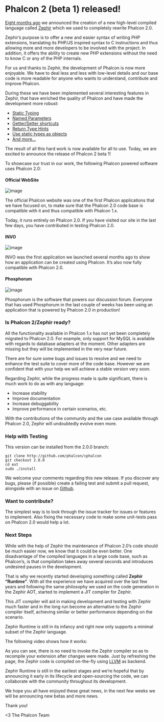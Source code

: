<!--
slug: phalcon-2-beta-1-released
date: Mon Apr 14 2014 09:07:00 GMT-0400 (EDT)
tags: phalcon, php, zephir
title: Phalcon 2 (beta 1) released!
id: 82684625141
link: http://blog.phalconphp.com/post/82684625141/phalcon-2-beta-1-released
raw: {"blog_name":"phalconphp","id":82684625141,"post_url":"http://blog.phalconphp.com/post/82684625141/phalcon-2-beta-1-released","slug":"phalcon-2-beta-1-released","type":"text","date":"2014-04-14 13:07:00 GMT","timestamp":1397480820,"state":"published","format":"html","reblog_key":"HWyEj1Ev","tags":["phalcon","php","zephir"],"short_url":"http://tmblr.co/Z6Pumv1D0Oq3r","highlighted":[],"note_count":7,"title":"Phalcon 2 (beta 1) released!","body":"<p><a href=\"http://blog.phalconphp.com/post/57161129440/phalcon-2-0-the-future\">Eight months ago</a> we announced the creation of a new high-level compiled language called <a href=\"http://www.zephir-lang.com\">Zephir</a> which we used to completely rewrite Phalcon 2.0.</p>\n<p>Zephir&rsquo;s purpose is to offer a new and easier syntax of writing PHP extensions, translating its PHP/JS inspired syntax to C instructions and thus allowing more and more developers to be involved with the project. In addition, it offers the ability to create new PHP extensions without the need to know C or any of the PHP internals.</p>\n<p>For us and thanks to Zephir, the development of Phalcon is now more enjoyable. We have to deal less and less with low-level details and our base code is more readable for anyone who wants to understand, contribute and improve Phalcon.</p>\n<p>During these we have been implemented several interesting features in Zephir, that have enriched the quality of Phalcon and have made the development more robust:</p>\n<ul><li><a href=\"http://zephir-lang.com/types.html#static-types\" target=\"_blank\">Static Typing</a></li>\n<li><a href=\"http://blog.zephir-lang.com/post/76596064349/whats-new-in-zephir-v\" target=\"_blank\">Named Parameters</a></li>\n<li><a href=\"http://zephir-lang.com/oop.html#getter-setter-shortcuts\" target=\"_blank\">Getter/Setter shortcuts</a></li>\n<li><a href=\"http://zephir-lang.com/oop.html#return-type-hints\" target=\"_blank\">Return Type Hints</a></li>\n<li><a href=\"http://zephir-lang.com/builtin-methods.html\" target=\"_blank\">Use static types as objects</a></li>\n<li><a href=\"http://zephir-lang.com/index.html\" target=\"_blank\">And more&hellip;</a></li>\n</ul><p>The result of all this hard work is now available for all to use. Today, we are excited to announce the release of Phalcon 2 beta 1!</p>\n<p>To showcase our trust in our work, the following Phalcon powered software uses Phalcon 2.0:</p>\n<h4>Official WebSite</h4>\n<div align=\"center\"><img alt=\"image\" src=\"https://31.media.tumblr.com/5f3ec53b2584c1e9b0ce33ff00795c62/tumblr_inline_n40uueHj9D1qb9pu5.jpg\"/></div>\n<p>The official Phalcon website was one of the first Phalcon applications that we have focused on, to make sure that the Phalcon 2.0 code base is compatible with it and thus compatible with Phalcon 1.x.</p>\n<p>Today, it runs entirely on Phalcon 2.0. If you have visited our site in the last few days, you have contributed in testing Phalcon 2.0.</p>\n<h4>INVO</h4>\n<div align=\"center\"><img alt=\"image\" src=\"https://31.media.tumblr.com/e76b9e841858cf61a7f9625e2db71d13/tumblr_inline_n40v0gPPfl1qb9pu5.jpg\"/></div>\n<p>INVO was the first application we launched several months ago to show how an application can be created using Phalcon. It&rsquo;s also now fully compatible with Phalcon 2.0.</p>\n<h4>Phosphorum</h4>\n<div align=\"center\"><img alt=\"image\" src=\"https://31.media.tumblr.com/4d07b4fb81784124fe99c1251e848f28/tumblr_inline_n40v0wihl61qb9pu5.jpg\"/></div>\n<p>Phosphorum is the software that powers our discussion forum. Everyone that has used Phosphorum in the last couple of weeks has been using an application that is powered by Phalcon 2.0 in production!</p>\n\n<h3>Is Phalcon 2/Zephir ready?</h3>\n<p>All the functionality available in Phalcon 1.x has not yet been completely migrated to Phalcon 2.0. For example, only support for MySQL is available with regards to database adapters at the moment. Other adapters are missing but they will be implemented in the very near future.</p>\n<p>There are for sure some bugs and issues to resolve and we need to enhance the test suite to cover more of the code base. However we are confident that with your help we will achieve a stable version very soon.</p>\n<p>Regarding Zephir, while the progress made is quite significant, there is much work to do as with any language:</p>\n<ul><li>Increase stability</li>\n<li>Improve documentation</li>\n<li>Increase debuggability</li>\n<li>Improve performance in certain scenarios, etc.</li>\n</ul><p>With the contributions of the community and the use case available through Phalcon 2.0, Zephir will undoubtedly evolve even more.</p>\n<h3>Help with Testing</h3>\n<p>This version can be installed from the 2.0.0 branch:</p>\n<pre><code>\ngit clone <a href=\"http://github.com/phalcon/cphalcon\">http://github.com/phalcon/cphalcon</a>\ngit checkout 2.0.0\ncd ext\nsudo ./install\n</code></pre>\n<p>We welcome your comments regarding this new release. If you discover any bugs, please (if possible) create a failing test and submit a pull request, alongside with an issue on <a href=\"http://github.com/phalcon/cphalcon\">Github</a>.</p>\n<h3>Want to contribute?</h3>\n<p>The simplest way is to look through the issue tracker for issues or features to implement. Also fixing the necessary code to make some unit-tests pass on Phalcon 2.0 would help a lot.</p>\n<h3>Next Steps</h3>\n<p>While with the help of Zephir the maintenance of Phalcon 2.0&rsquo;s code should be much easier now, we know that it could be even better. One disadvantage of the compiled languages in a large code base, such as Phalcon&rsquo;s, is that compilation takes away several seconds and introduces undesired pauses in the development.</p>\n<p>That is why we recently started developing something called <strong>Zephir &ldquo;Runtime&rdquo;</strong>. With all the experience we have acquired over the last few years and following the same philosophy we used on the code generation in the Zephir AOT, started to implement a JIT compiler for Zephir.</p>\n<p>This JIT compiler will aid in making development and testing with Zephir much faster and in the long run become an alternative to the Zephir compiler itself, achieving similar or better performance depending on the scenario.</p>\n<p>Zephir Runtime is still in its infancy and right now only supports a minimal subset of the Zephir language.</p>\n<p>The following video shows how it works:</p>\n<p><iframe frameborder=\"0\" height=\"313\" src=\"//player.vimeo.com/video/91588214\" width=\"500\"></iframe></p>\n<p>As you can see, there is no need to invoke the Zephir compiler so as to recompile your extension after changes were made. Just by refreshing the page, the Zephir code is compiled on-the-fly using <a href=\"http://llvm.org/\">LLVM</a> as backend.</p>\n\n<p>Zephir Runtime is still in the earliest stages and we’re hopeful that by announcing it early in its lifecycle and open-sourcing the code, we can collaborate with the community throughout its development.</p>\n<p>We hope you all have enjoyed these great news, in the next few weeks we will be announcing new betas and more news.</p>\n<p>Thank you!</p>\n<p>&lt;3 The Phalcon Team</p>","reblog":{"tree_html":"","comment":"<p><a href=\"http://blog.phalconphp.com/post/57161129440/phalcon-2-0-the-future\">Eight months ago</a> we announced the creation of a new high-level compiled language called <a href=\"http://www.zephir-lang.com\">Zephir</a>&nbsp;which we used to completely rewrite Phalcon 2.0.</p>\n<p>Zephir&rsquo;s purpose is to offer a new and easier syntax of writing PHP extensions, translating its PHP/JS inspired syntax to C instructions and thus allowing more and more developers to be involved with the project. In addition, it offers the ability to create new PHP extensions without the need to know C or any of the PHP internals.</p>\n<p>For us and thanks to Zephir, the development of Phalcon is now more enjoyable. We have to deal less and less with low-level details and our base code is more readable for anyone who wants to understand, contribute and improve Phalcon.</p>\n<p>During these we have been implemented several interesting features in Zephir, that have enriched the quality of Phalcon and have made the development more robust:</p>\n<ul><li><a href=\"http://zephir-lang.com/types.html#static-types\" target=\"_blank\">Static Typing</a></li>\n<li><a href=\"http://blog.zephir-lang.com/post/76596064349/whats-new-in-zephir-v\" target=\"_blank\">Named Parameters</a></li>\n<li><a href=\"http://zephir-lang.com/oop.html#getter-setter-shortcuts\" target=\"_blank\">Getter/Setter shortcuts</a></li>\n<li><a href=\"http://zephir-lang.com/oop.html#return-type-hints\" target=\"_blank\">Return Type Hints</a></li>\n<li><a href=\"http://zephir-lang.com/builtin-methods.html\" target=\"_blank\">Use static types as objects</a></li>\n<li><a href=\"http://zephir-lang.com/index.html\" target=\"_blank\">And more&hellip;</a></li>\n</ul><p>The result of all this hard work is now available for all to use. Today, we are excited to announce the release of Phalcon 2 beta 1!</p>\n<p>To showcase our trust in our work, the following Phalcon powered software uses Phalcon 2.0:</p>\n<h4>Official WebSite</h4>\n<div align=\"center\"><img alt=\"image\" src=\"https://31.media.tumblr.com/5f3ec53b2584c1e9b0ce33ff00795c62/tumblr_inline_n40uueHj9D1qb9pu5.jpg\"></div>\n<p>The official Phalcon website was one of the first Phalcon applications that we have focused on, to make sure that the Phalcon 2.0 code base is compatible with it and thus compatible with Phalcon 1.x.</p>\n<p>Today, it runs entirely on Phalcon 2.0. If you have visited our site in the last few days, you have contributed in testing Phalcon 2.0.</p>\n<h4>INVO</h4>\n<div align=\"center\"><img alt=\"image\" src=\"https://31.media.tumblr.com/e76b9e841858cf61a7f9625e2db71d13/tumblr_inline_n40v0gPPfl1qb9pu5.jpg\"></div>\n<p>INVO was the first application we launched several months ago to show how an application can be created using Phalcon. It&rsquo;s also now fully compatible with Phalcon 2.0.</p>\n<h4>Phosphorum</h4>\n<div align=\"center\"><img alt=\"image\" src=\"https://31.media.tumblr.com/4d07b4fb81784124fe99c1251e848f28/tumblr_inline_n40v0wihl61qb9pu5.jpg\"></div>\n<p>Phosphorum is the software that powers our discussion forum. Everyone that has used Phosphorum in the last couple of weeks has been using an application that is powered by Phalcon 2.0 in production!</p>\n\n<h3>Is Phalcon 2/Zephir ready?</h3>\n<p>All the functionality available in Phalcon 1.x has not yet been completely migrated to Phalcon 2.0. For example, only support for MySQL is available with regards to database adapters at the moment. Other adapters are missing but they will be implemented in the very near future.</p>\n<p>There are for sure some bugs and issues to resolve and we need to enhance the test suite to cover more of the code base. However we are confident that with your help we will achieve a stable version very soon.</p>\n<p>Regarding Zephir, while the progress made is quite significant, there is much work to do as with any language:</p>\n<ul><li>Increase stability</li>\n<li>Improve documentation</li>\n<li>Increase debuggability</li>\n<li>Improve performance in certain scenarios, etc.</li>\n</ul><p>With the contributions of the community and the use case available through Phalcon 2.0, Zephir will undoubtedly evolve even more.</p>\n<h3>Help with Testing</h3>\n<p>This version can be installed from the 2.0.0 branch:</p>\n<pre><code>\ngit clone <a href=\"http://github.com/phalcon/cphalcon\">http://github.com/phalcon/cphalcon</a>\ngit checkout 2.0.0\ncd ext\nsudo ./install\n</code></pre>\n<p>We welcome your comments regarding this new release. If you discover any bugs, please (if possible) create a failing test and submit a pull request, alongside with an issue on <a href=\"http://github.com/phalcon/cphalcon\">Github</a>.</p>\n<h3>Want to contribute?</h3>\n<p>The simplest way is to look through the issue tracker for issues or features to implement. Also fixing the necessary code to make some unit-tests pass on Phalcon 2.0 would help a lot.</p>\n<h3>Next Steps</h3>\n<p>While with the help of Zephir the maintenance of Phalcon 2.0&rsquo;s code should be much easier now, we know that it could be even better. One disadvantage of the compiled languages in a large code base, such as Phalcon&rsquo;s, is that compilation takes away several seconds and introduces undesired pauses in the development.</p>\n<p>That is why we recently started developing something called <strong>Zephir &ldquo;Runtime&rdquo;</strong>. With all the experience we have acquired over the last few years and following the same philosophy we used on the code generation in the Zephir AOT, started to implement a JIT compiler for Zephir.</p>\n<p>This JIT compiler will aid in making development and testing with Zephir much faster and in the long run become an alternative to the Zephir compiler itself, achieving similar or better performance depending on the scenario.</p>\n<p>Zephir Runtime is still in its infancy and right now only supports a minimal subset of the Zephir language.</p>\n<p>The following video shows how it works:</p>\n<p><iframe frameborder=\"0\" height=\"313\" src=\"//player.vimeo.com/video/91588214\" width=\"500\"></iframe></p>\n<p>As you can see, there is no need to invoke the Zephir compiler so as to recompile your extension after changes were made. Just by refreshing the page, the Zephir code is compiled on-the-fly using <a href=\"http://llvm.org/\">LLVM</a> as backend.</p>\n\n<p>Zephir Runtime is still in the earliest stages and we&rsquo;re hopeful that by announcing it early in its lifecycle and open-sourcing the code, we can collaborate with the community throughout its development.</p>\n<p>We hope you all have enjoyed these great news, in the next few weeks we will be announcing new betas and more news.</p>\n<p>Thank you!</p>\n<p>&lt;3 The Phalcon Team</p>"},"trail":[{"blog":{"name":"phalconphp","theme":{"header_full_width":1117,"header_full_height":426,"header_focus_width":758,"header_focus_height":426,"avatar_shape":"square","background_color":"#FAFAFA","body_font":"Helvetica Neue","header_bounds":"0,937,426,179","header_image":"http://static.tumblr.com/be2b0380984b972b47699d457f4c0ffb/ivjir8a/815nn0qo7/tumblr_static_28z87js742xwowwo0kco04ogs.jpg","header_image_focused":"http://static.tumblr.com/be2b0380984b972b47699d457f4c0ffb/ivjir8a/laHnn0qo9/tumblr_static_tumblr_static_28z87js742xwowwo0kco04ogs_focused_v3.jpg","header_image_scaled":"http://static.tumblr.com/be2b0380984b972b47699d457f4c0ffb/ivjir8a/815nn0qo7/tumblr_static_28z87js742xwowwo0kco04ogs_2048_v2.jpg","header_stretch":true,"link_color":"#529ECC","show_avatar":true,"show_description":true,"show_header_image":true,"show_title":true,"title_color":"#444444","title_font":"Gibson","title_font_weight":"bold"}},"post":{"id":"82684625141"},"content":"<p><a href=\"http://blog.phalconphp.com/post/57161129440/phalcon-2-0-the-future\">Eight months ago</a> we announced the creation of a new high-level compiled language called <a href=\"http://www.zephir-lang.com\">Zephir</a> which we used to completely rewrite Phalcon 2.0.</p>\n<p>Zephir’s purpose is to offer a new and easier syntax of writing PHP extensions, translating its PHP/JS inspired syntax to C instructions and thus allowing more and more developers to be involved with the project. In addition, it offers the ability to create new PHP extensions without the need to know C or any of the PHP internals.</p>\n<p>For us and thanks to Zephir, the development of Phalcon is now more enjoyable. We have to deal less and less with low-level details and our base code is more readable for anyone who wants to understand, contribute and improve Phalcon.</p>\n<p>During these we have been implemented several interesting features in Zephir, that have enriched the quality of Phalcon and have made the development more robust:</p>\n<ul><li><a href=\"http://zephir-lang.com/types.html#static-types\" target=\"_blank\">Static Typing</a></li>\n<li><a href=\"http://blog.zephir-lang.com/post/76596064349/whats-new-in-zephir-v\" target=\"_blank\">Named Parameters</a></li>\n<li><a href=\"http://zephir-lang.com/oop.html#getter-setter-shortcuts\" target=\"_blank\">Getter/Setter shortcuts</a></li>\n<li><a href=\"http://zephir-lang.com/oop.html#return-type-hints\" target=\"_blank\">Return Type Hints</a></li>\n<li><a href=\"http://zephir-lang.com/builtin-methods.html\" target=\"_blank\">Use static types as objects</a></li>\n<li><a href=\"http://zephir-lang.com/index.html\" target=\"_blank\">And more…</a></li>\n</ul><p>The result of all this hard work is now available for all to use. Today, we are excited to announce the release of Phalcon 2 beta 1!</p>\n<p>To showcase our trust in our work, the following Phalcon powered software uses Phalcon 2.0:</p>\n<h4>Official WebSite</h4>\n<div align=\"center\"><img alt=\"image\" src=\"https://31.media.tumblr.com/5f3ec53b2584c1e9b0ce33ff00795c62/tumblr_inline_n40uueHj9D1qb9pu5.jpg\"></div>\n<p>The official Phalcon website was one of the first Phalcon applications that we have focused on, to make sure that the Phalcon 2.0 code base is compatible with it and thus compatible with Phalcon 1.x.</p>\n<p>Today, it runs entirely on Phalcon 2.0. If you have visited our site in the last few days, you have contributed in testing Phalcon 2.0.</p>\n<h4>INVO</h4>\n<div align=\"center\"><img alt=\"image\" src=\"https://31.media.tumblr.com/e76b9e841858cf61a7f9625e2db71d13/tumblr_inline_n40v0gPPfl1qb9pu5.jpg\"></div>\n<p>INVO was the first application we launched several months ago to show how an application can be created using Phalcon. It’s also now fully compatible with Phalcon 2.0.</p>\n<h4>Phosphorum</h4>\n<div align=\"center\"><img alt=\"image\" src=\"https://31.media.tumblr.com/4d07b4fb81784124fe99c1251e848f28/tumblr_inline_n40v0wihl61qb9pu5.jpg\"></div>\n<p>Phosphorum is the software that powers our discussion forum. Everyone that has used Phosphorum in the last couple of weeks has been using an application that is powered by Phalcon 2.0 in production!</p>\n\n<h3>Is Phalcon 2/Zephir ready?</h3>\n<p>All the functionality available in Phalcon 1.x has not yet been completely migrated to Phalcon 2.0. For example, only support for MySQL is available with regards to database adapters at the moment. Other adapters are missing but they will be implemented in the very near future.</p>\n<p>There are for sure some bugs and issues to resolve and we need to enhance the test suite to cover more of the code base. However we are confident that with your help we will achieve a stable version very soon.</p>\n<p>Regarding Zephir, while the progress made is quite significant, there is much work to do as with any language:</p>\n<ul><li>Increase stability</li>\n<li>Improve documentation</li>\n<li>Increase debuggability</li>\n<li>Improve performance in certain scenarios, etc.</li>\n</ul><p>With the contributions of the community and the use case available through Phalcon 2.0, Zephir will undoubtedly evolve even more.</p>\n<h3>Help with Testing</h3>\n<p>This version can be installed from the 2.0.0 branch:</p>\n<pre><code>\ngit clone <a href=\"http://github.com/phalcon/cphalcon\">http://github.com/phalcon/cphalcon</a>\ngit checkout 2.0.0\ncd ext\nsudo ./install\n</code></pre>\n<p>We welcome your comments regarding this new release. If you discover any bugs, please (if possible) create a failing test and submit a pull request, alongside with an issue on <a href=\"http://github.com/phalcon/cphalcon\">Github</a>.</p>\n<h3>Want to contribute?</h3>\n<p>The simplest way is to look through the issue tracker for issues or features to implement. Also fixing the necessary code to make some unit-tests pass on Phalcon 2.0 would help a lot.</p>\n<h3>Next Steps</h3>\n<p>While with the help of Zephir the maintenance of Phalcon 2.0’s code should be much easier now, we know that it could be even better. One disadvantage of the compiled languages in a large code base, such as Phalcon’s, is that compilation takes away several seconds and introduces undesired pauses in the development.</p>\n<p>That is why we recently started developing something called <strong>Zephir “Runtime”</strong>. With all the experience we have acquired over the last few years and following the same philosophy we used on the code generation in the Zephir AOT, started to implement a JIT compiler for Zephir.</p>\n<p>This JIT compiler will aid in making development and testing with Zephir much faster and in the long run become an alternative to the Zephir compiler itself, achieving similar or better performance depending on the scenario.</p>\n<p>Zephir Runtime is still in its infancy and right now only supports a minimal subset of the Zephir language.</p>\n<p>The following video shows how it works:</p>\n<p><iframe frameborder=\"0\" height=\"313\" src=\"//player.vimeo.com/video/91588214\" width=\"500\"></iframe></p>\n<p>As you can see, there is no need to invoke the Zephir compiler so as to recompile your extension after changes were made. Just by refreshing the page, the Zephir code is compiled on-the-fly using <a href=\"http://llvm.org/\">LLVM</a> as backend.</p>\n\n<p>Zephir Runtime is still in the earliest stages and we’re hopeful that by announcing it early in its lifecycle and open-sourcing the code, we can collaborate with the community throughout its development.</p>\n<p>We hope you all have enjoyed these great news, in the next few weeks we will be announcing new betas and more news.</p>\n<p>Thank you!</p>\n<p><3 The Phalcon Team</p>","content_raw":"<p><a href=\"http://blog.phalconphp.com/post/57161129440/phalcon-2-0-the-future\">Eight months ago</a> we announced the creation of a new high-level compiled language called <a href=\"http://www.zephir-lang.com\">Zephir</a>&nbsp;which we used to completely rewrite Phalcon 2.0.</p>\r\n<p>Zephir's purpose is to offer a new and easier syntax of writing PHP extensions, translating its PHP/JS inspired syntax to C instructions and thus allowing more and more developers to be involved with the project. In addition, it offers the ability to create new PHP extensions without the need to know C or any of the PHP internals.</p>\r\n<p>For us and thanks to Zephir, the development of Phalcon is now more enjoyable. We have to deal less and less with low-level details and our base code is more readable for anyone who wants to understand, contribute and improve Phalcon.</p>\r\n<p>During these we have been implemented several interesting features in Zephir, that have enriched the quality of Phalcon and have made the development more robust:</p>\r\n<ul><li><a href=\"http://zephir-lang.com/types.html#static-types\" target=\"_blank\">Static Typing</a></li>\r\n<li><a href=\"http://blog.zephir-lang.com/post/76596064349/whats-new-in-zephir-v\" target=\"_blank\">Named Parameters</a></li>\r\n<li><a href=\"http://zephir-lang.com/oop.html#getter-setter-shortcuts\" target=\"_blank\">Getter/Setter shortcuts</a></li>\r\n<li><a href=\"http://zephir-lang.com/oop.html#return-type-hints\" target=\"_blank\">Return Type Hints</a></li>\r\n<li><a href=\"http://zephir-lang.com/builtin-methods.html\" target=\"_blank\">Use static types as objects</a></li>\r\n<li><a href=\"http://zephir-lang.com/index.html\" target=\"_blank\">And more...</a></li>\r\n</ul><p>The result of all this hard work is now available for all to use. Today, we are excited to announce the release of Phalcon 2 beta 1!</p>\r\n<p>To showcase our trust in our work, the following Phalcon powered software uses Phalcon 2.0:</p>\r\n<h4>Official WebSite</h4>\r\n<div align=\"center\"><img alt=\"image\" src=\"https://31.media.tumblr.com/5f3ec53b2584c1e9b0ce33ff00795c62/tumblr_inline_n40uueHj9D1qb9pu5.jpg\"></div>\r\n<p>The official Phalcon website was one of the first Phalcon applications that we have focused on, to make sure that the Phalcon 2.0 code base is compatible with it and thus compatible with Phalcon 1.x.</p>\r\n<p>Today, it runs entirely on Phalcon 2.0. If you have visited our site in the last few days, you have contributed in testing Phalcon 2.0.</p>\r\n<h4>INVO</h4>\r\n<div align=\"center\"><img alt=\"image\" src=\"https://31.media.tumblr.com/e76b9e841858cf61a7f9625e2db71d13/tumblr_inline_n40v0gPPfl1qb9pu5.jpg\"></div>\r\n<p>INVO was the first application we launched several months ago to show how an application can be created using Phalcon. It's also now fully compatible with Phalcon 2.0.</p>\r\n<h4>Phosphorum</h4>\r\n<div align=\"center\"><img alt=\"image\" src=\"https://31.media.tumblr.com/4d07b4fb81784124fe99c1251e848f28/tumblr_inline_n40v0wihl61qb9pu5.jpg\"></div>\r\n<p>Phosphorum is the software that powers our discussion forum. Everyone that has used Phosphorum in the last couple of weeks has been using an application that is powered by Phalcon 2.0 in production!</p>\r\n<p></p>\r\n<h3>Is Phalcon 2/Zephir ready?</h3>\r\n<p>All the functionality available in Phalcon 1.x has not yet been completely migrated to Phalcon 2.0. For example, only support for MySQL is available with regards to database adapters at the moment. Other adapters are missing but they will be implemented in the very near future.</p>\r\n<p>There are for sure some bugs and issues to resolve and we need to enhance the test suite to cover more of the code base. However we are confident that with your help we will achieve a stable version very soon.</p>\r\n<p>Regarding Zephir, while the progress made is quite significant, there is much work to do as with any language:</p>\r\n<ul><li>Increase stability</li>\r\n<li>Improve documentation</li>\r\n<li>Increase debuggability</li>\r\n<li>Improve performance in certain scenarios, etc.</li>\r\n</ul><p>With the contributions of the community and the use case available through Phalcon 2.0, Zephir will undoubtedly evolve even more.</p>\r\n<h3>Help with Testing</h3>\r\n<p>This version can be installed from the 2.0.0 branch:</p>\r\n<pre><code>\r\ngit clone http://github.com/phalcon/cphalcon\r\ngit checkout 2.0.0\r\ncd ext\r\nsudo ./install\r\n</code></pre>\r\n<p>We welcome your comments regarding this new release. If you discover any bugs, please (if possible) create a failing test and submit a pull request, alongside with an issue on <a href=\"http://github.com/phalcon/cphalcon\">Github</a>.</p>\r\n<h3>Want to contribute?</h3>\r\n<p>The simplest way is to look through the issue tracker for issues or features to implement. Also fixing the necessary code to make some unit-tests pass on Phalcon 2.0 would help a lot.</p>\r\n<h3>Next Steps</h3>\r\n<p>While with the help of Zephir the maintenance of Phalcon 2.0's code should be much easier now, we know that it could be even better. One disadvantage of the compiled languages in a large code base, such as Phalcon's, is that compilation takes away several seconds and introduces undesired pauses in the development.</p>\r\n<p>That is why we recently started developing something called <strong>Zephir \"Runtime\"</strong>. With all the experience we have acquired over the last few years and following the same philosophy we used on the code generation in the Zephir AOT, started to implement a JIT compiler for Zephir.</p>\r\n<p>This JIT compiler will aid in making development and testing with Zephir much faster and in the long run become an alternative to the Zephir compiler itself, achieving similar or better performance depending on the scenario.</p>\r\n<p>Zephir Runtime is still in its infancy and right now only supports a minimal subset of the Zephir language.</p>\r\n<p>The following video shows how it works:</p>\r\n<p><iframe frameborder=\"0\" height=\"313\" src=\"//player.vimeo.com/video/91588214\" width=\"500\"></iframe></p>\r\n<p>As you can see, there is no need to invoke the Zephir compiler so as to recompile your extension after changes were made. Just by refreshing the page, the Zephir code is compiled on-the-fly using <a href=\"http://llvm.org/\">LLVM</a> as backend.</p>\r\n<p></p>\r\n<p>Zephir Runtime is still in the earliest stages and we&rsquo;re hopeful that by announcing it early in its lifecycle and open-sourcing the code, we can collaborate with the community throughout its development.</p>\r\n<p>We hope you all have enjoyed these great news, in the next few weeks we will be announcing new betas and more news.</p>\r\n<p>Thank you!</p>\r\n<p>&lt;3 The Phalcon Team</p>","is_current_item":true,"is_root_item":true}]}
publish: 2014-04-014
-->


Phalcon 2 (beta 1) released!
============================

[Eight months
ago](http://blog.phalconphp.com/post/57161129440/phalcon-2-0-the-future)
we announced the creation of a new high-level compiled language called
[Zephir](http://www.zephir-lang.com) which we used to completely rewrite
Phalcon 2.0.

Zephir’s purpose is to offer a new and easier syntax of writing PHP
extensions, translating its PHP/JS inspired syntax to C instructions and
thus allowing more and more developers to be involved with the project.
In addition, it offers the ability to create new PHP extensions without
the need to know C or any of the PHP internals.

For us and thanks to Zephir, the development of Phalcon is now more
enjoyable. We have to deal less and less with low-level details and our
base code is more readable for anyone who wants to understand,
contribute and improve Phalcon.

During these we have been implemented several interesting features in
Zephir, that have enriched the quality of Phalcon and have made the
development more robust:

-   [Static Typing](http://zephir-lang.com/types.html#static-types)
-   [Named
    Parameters](http://blog.zephir-lang.com/post/76596064349/whats-new-in-zephir-v)
-   [Getter/Setter
    shortcuts](http://zephir-lang.com/oop.html#getter-setter-shortcuts)
-   [Return Type
    Hints](http://zephir-lang.com/oop.html#return-type-hints)
-   [Use static types as
    objects](http://zephir-lang.com/builtin-methods.html)
-   [And more…](http://zephir-lang.com/index.html)

The result of all this hard work is now available for all to use. Today,
we are excited to announce the release of Phalcon 2 beta 1!

To showcase our trust in our work, the following Phalcon powered
software uses Phalcon 2.0:

#### Official WebSite

![image](https://31.media.tumblr.com/5f3ec53b2584c1e9b0ce33ff00795c62/tumblr_inline_n40uueHj9D1qb9pu5.jpg)

The official Phalcon website was one of the first Phalcon applications
that we have focused on, to make sure that the Phalcon 2.0 code base is
compatible with it and thus compatible with Phalcon 1.x.

Today, it runs entirely on Phalcon 2.0. If you have visited our site in
the last few days, you have contributed in testing Phalcon 2.0.

#### INVO

![image](https://31.media.tumblr.com/e76b9e841858cf61a7f9625e2db71d13/tumblr_inline_n40v0gPPfl1qb9pu5.jpg)

INVO was the first application we launched several months ago to show
how an application can be created using Phalcon. It’s also now fully
compatible with Phalcon 2.0.

#### Phosphorum

![image](https://31.media.tumblr.com/4d07b4fb81784124fe99c1251e848f28/tumblr_inline_n40v0wihl61qb9pu5.jpg)

Phosphorum is the software that powers our discussion forum. Everyone
that has used Phosphorum in the last couple of weeks has been using an
application that is powered by Phalcon 2.0 in production!

### Is Phalcon 2/Zephir ready?

All the functionality available in Phalcon 1.x has not yet been
completely migrated to Phalcon 2.0. For example, only support for MySQL
is available with regards to database adapters at the moment. Other
adapters are missing but they will be implemented in the very near
future.

There are for sure some bugs and issues to resolve and we need to
enhance the test suite to cover more of the code base. However we are
confident that with your help we will achieve a stable version very
soon.

Regarding Zephir, while the progress made is quite significant, there is
much work to do as with any language:

-   Increase stability
-   Improve documentation
-   Increase debuggability
-   Improve performance in certain scenarios, etc.

With the contributions of the community and the use case available
through Phalcon 2.0, Zephir will undoubtedly evolve even more.

### Help with Testing

This version can be installed from the 2.0.0 branch:

    git clone http://github.com/phalcon/cphalcon
    git checkout 2.0.0
    cd ext
    sudo ./install

We welcome your comments regarding this new release. If you discover any
bugs, please (if possible) create a failing test and submit a pull
request, alongside with an issue on
[Github](http://github.com/phalcon/cphalcon).

### Want to contribute?

The simplest way is to look through the issue tracker for issues or
features to implement. Also fixing the necessary code to make some
unit-tests pass on Phalcon 2.0 would help a lot.

### Next Steps

While with the help of Zephir the maintenance of Phalcon 2.0’s code
should be much easier now, we know that it could be even better. One
disadvantage of the compiled languages in a large code base, such as
Phalcon’s, is that compilation takes away several seconds and introduces
undesired pauses in the development.

That is why we recently started developing something called **Zephir
“Runtime”**. With all the experience we have acquired over the last few
years and following the same philosophy we used on the code generation
in the Zephir AOT, started to implement a JIT compiler for Zephir.

This JIT compiler will aid in making development and testing with Zephir
much faster and in the long run become an alternative to the Zephir
compiler itself, achieving similar or better performance depending on
the scenario.

Zephir Runtime is still in its infancy and right now only supports a
minimal subset of the Zephir language.

The following video shows how it works:

As you can see, there is no need to invoke the Zephir compiler so as to
recompile your extension after changes were made. Just by refreshing the
page, the Zephir code is compiled on-the-fly using
[LLVM](http://llvm.org/) as backend.

Zephir Runtime is still in the earliest stages and we’re hopeful that by
announcing it early in its lifecycle and open-sourcing the code, we can
collaborate with the community throughout its development.

We hope you all have enjoyed these great news, in the next few weeks we
will be announcing new betas and more news.

Thank you!

\<3 The Phalcon Team


